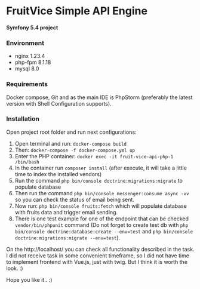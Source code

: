 # FruitVice Simple API Engine

**Symfony 5.4 project**

### Environment
- nginx 1.23.4
- php-fpm 8.1.18
- mysql 8.0

### Requirements
Docker compose, Git and as the main IDE is PhpStorm (preferably the latest version with Shell Configuration supports).

### Installation
Open project root folder and run next configurations:
1. Open terminal and run: `docker-compose build`
2. Then: `docker-compose -f docker-compose.yml up`
3. Enter the PHP container: `docker exec -it fruit-vice-api-php-1 /bin/bash`
4. In the container run `composer install` (after execute, it will take a little time to index the installed vendors)
5. Run the command `php bin/console doctrine:migrations:migrate` to populate database
6. Then run the command `php bin/console messenger:consume async -vv` so you can check the status of email being sent.
7. Now run: `php bin/console fruits:fetch` which will populate database with fruits data and trigger email sending.
8. There is one test example for one of the endpoint that can be checked `vendor/bin/phpunit` command 
   (Do not forget to create test db with `php bin/console doctrine:database:create --env=test`
    and `php bin/console doctrine:migrations:migrate --env=test`).

On the http://localhost/ you can check all functionality described in the task. I did not receive task in some convenient
timeframe, so I did not have time to implement frontend with Vue.js, just with twig. But I think it is worth the look. :)

Hope you like it.. :) 